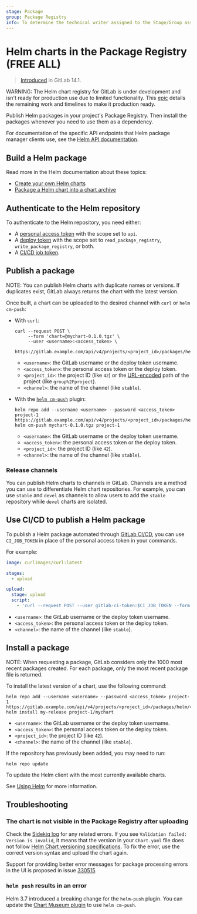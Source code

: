 ```yaml
---
stage: Package
group: Package Registry
info: To determine the technical writer assigned to the Stage/Group associated with this page, see https://about.gitlab.com/handbook/product/ux/technical-writing/#assignments
---
```


# Helm charts in the Package Registry **(FREE ALL)**

> [Introduced](https://gitlab.com/gitlab-org/gitlab/-/issues/18997) in GitLab 14.1.

WARNING:
The Helm chart registry for GitLab is under development and isn't ready for production use due to
limited functionality. This [epic](https://gitlab.com/groups/gitlab-org/-/epics/6366) details the remaining
work and timelines to make it production ready.

Publish Helm packages in your project's Package Registry. Then install the
packages whenever you need to use them as a dependency.

For documentation of the specific API endpoints that Helm package manager
clients use, see the [Helm API documentation](../../../api/packages/helm.md).

## Build a Helm package

Read more in the Helm documentation about these topics:

- [Create your own Helm charts](https://helm.sh/docs/intro/using_helm/#creating-your-own-charts)
- [Package a Helm chart into a chart archive](https://helm.sh/docs/helm/helm_package/#helm-package)

## Authenticate to the Helm repository

To authenticate to the Helm repository, you need either:

- A [personal access token](../../../api/rest/index.md#personalprojectgroup-access-tokens) with the scope set to `api`.
- A [deploy token](../../project/deploy_tokens/index.md) with the scope set to `read_package_registry`, `write_package_registry`, or both.
- A [CI/CD job token](../../../ci/jobs/ci_job_token.md).

## Publish a package

NOTE:
You can publish Helm charts with duplicate names or versions. If duplicates exist, GitLab always
returns the chart with the latest version.

Once built, a chart can be uploaded to the desired channel with `curl` or `helm cm-push`:

- With `curl`:

  ```shell
  curl --request POST \
       --form 'chart=@mychart-0.1.0.tgz' \
       --user <username>:<access_token> \
       https://gitlab.example.com/api/v4/projects/<project_id>/packages/helm/api/<channel>/charts
  ```

  - `<username>`: the GitLab username or the deploy token username.
  - `<access_token>`: the personal access token or the deploy token.
  - `<project_id>`: the project ID (like `42`) or the
    [URL-encoded](../../../api/rest/index.md#namespaced-path-encoding) path of the project (like `group%2Fproject`).
  - `<channel>`: the name of the channel (like `stable`).

- With the [`helm cm-push`](https://github.com/chartmuseum/helm-push/#readme) plugin:

  ```shell
  helm repo add --username <username> --password <access_token> project-1 https://gitlab.example.com/api/v4/projects/<project_id>/packages/helm/<channel>
  helm cm-push mychart-0.1.0.tgz project-1
  ```

  - `<username>`: the GitLab username or the deploy token username.
  - `<access_token>`: the personal access token or the deploy token.
  - `<project_id>`: the project ID (like `42`).
  - `<channel>`: the name of the channel (like `stable`).

### Release channels

You can publish Helm charts to channels in GitLab. Channels are a method you can use to differentiate Helm chart repositories.
For example, you can use `stable` and `devel` as channels to allow users to add the `stable` repository while `devel` charts are isolated.

## Use CI/CD to publish a Helm package

To publish a Helm package automated through [GitLab CI/CD](../../../ci/index.md), you can use
`CI_JOB_TOKEN` in place of the personal access token in your commands.

For example:

```yaml
image: curlimages/curl:latest

stages:
  - upload

upload:
  stage: upload
  script:
    - 'curl --request POST --user gitlab-ci-token:$CI_JOB_TOKEN --form "chart=@mychart-0.1.0.tgz" "${CI_API_V4_URL}/projects/${CI_PROJECT_ID}/packages/helm/api/<channel>/charts"'
```

- `<username>`: the GitLab username or the deploy token username.
- `<access_token>`: the personal access token or the deploy token.
- `<channel>`: the name of the channel (like `stable`).

## Install a package

NOTE:
When requesting a package, GitLab considers only the 1000 most recent packages created.
For each package, only the most recent package file is returned.

To install the latest version of a chart, use the following command:

```shell
helm repo add --username <username> --password <access_token> project-1 https://gitlab.example.com/api/v4/projects/<project_id>/packages/helm/<channel>
helm install my-release project-1/mychart
```

- `<username>`: the GitLab username or the deploy token username.
- `<access_token>`: the personal access token or the deploy token.
- `<project_id>`: the project ID (like `42`).
- `<channel>`: the name of the channel (like `stable`).

If the repository has previously been added, you may need to run:

```shell
helm repo update
```

To update the Helm client with the most currently available charts.

See [Using Helm](https://helm.sh/docs/intro/using_helm/) for more information.

## Troubleshooting

### The chart is not visible in the Package Registry after uploading

Check the [Sidekiq log](../../../administration/logs/index.md#sidekiqlog)
for any related errors. If you see `Validation failed: Version is invalid`, it means that the
version in your `Chart.yaml` file does not follow [Helm Chart versioning specifications](https://helm.sh/docs/topics/charts/#charts-and-versioning).
To fix the error, use the correct version syntax and upload the chart again.

Support for providing better error messages for package processing errors in the UI is proposed in issue [330515](https://gitlab.com/gitlab-org/gitlab/-/issues/330515).

### `helm push` results in an error

Helm 3.7 introduced a breaking change for the `helm-push` plugin. You can update the
[Chart Museum plugin](https://github.com/chartmuseum/helm-push/#readme)
to use `helm cm-push`.
